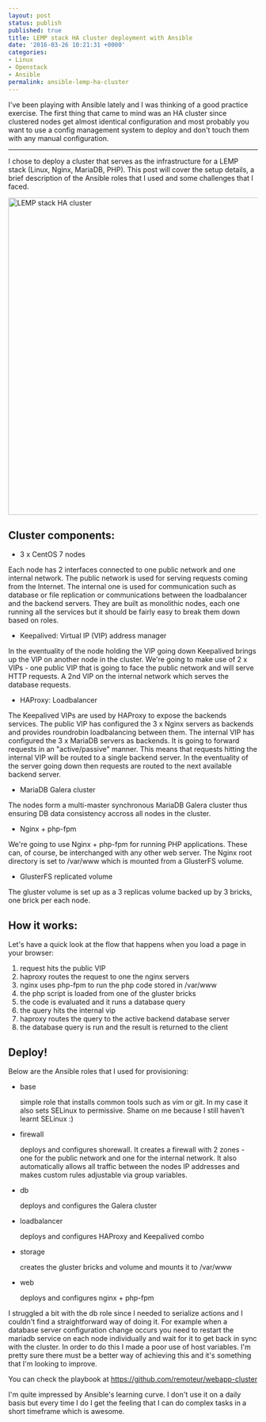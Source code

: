 ```yaml
---
layout: post
status: publish
published: true
title: LEMP stack HA cluster deployment with Ansible
date: '2016-03-26 10:21:31 +0000'
categories:
- Linux
- Openstack
- Ansible
permalink: ansible-lemp-ha-cluster
---
```


I've been playing with Ansible lately and I was thinking of a good practice exercise. The first thing that came to mind was an HA cluster since clustered nodes get almost identical configuration and most probably you want to use a config management system to deploy and don't touch them with any manual configuration. 

___

I chose to deploy a cluster that serves as the infrastructure for a LEMP stack (Linux, Nginx, MariaDB, PHP). 
This post will cover the setup details, a brief description of the Ansible roles that I used and some challenges that I faced.

<a href="{{'/assets/static/lempha.jpg' | prepend: site.baseurl | prepend: site.url }}"><img src="{{'/assets/static/lempha.jpg' | prepend: site.baseurl | prepend: site.url }}" alt="LEMP stack HA cluster" width="800" height="640"/></a>

## Cluster components:
 
- 3 x CentOS 7 nodes

Each node has 2 interfaces connected to one public network and one internal network. The public network is used for serving requests coming from the Internet. The internal one is used for communication such as database or file replication or communications between the loadbalancer and the backend servers.
   They are built as monolithic nodes, each one running all the services but it should be fairly easy to break them down based on roles.

- Keepalived: Virtual IP (VIP) address manager

In the eventuality of the node holding the VIP going down Keepalived brings up the VIP on another node in the cluster. We're going to make use of 2 x VIPs - one public VIP that is going to face the public network and will serve HTTP requests. A 2nd VIP on the internal network which serves the database requests.

- HAProxy: Loadbalancer

The Keepalived VIPs are used by HAProxy to expose the backends services. The public VIP has configured the 3 x Nginx servers as backends and provides roundrobin loadbalancing between them. The internal VIP has configured the 3 x MariaDB servers as backends. It is going to forward requests in an "active/passive" manner. This means that requests hitting the internal VIP will be routed to a single backend server. In the eventuality of the server going down then requests are routed to the next available backend server.

- MariaDB Galera cluster

The nodes form a multi-master synchronous MariaDB Galera cluster thus ensuring DB data consistency accross all nodes in the cluster.

- Nginx + php-fpm

We're going to use Nginx + php-fpm for running PHP applications. These can, of course, be interchanged with any other web server. The Nginx root directory is set to /var/www which is mounted from a GlusterFS volume.

- GlusterFS replicated volume

The gluster volume is set up as a 3 replicas volume backed up by 3 bricks, one brick per each node. 

## How it works:

Let's have a quick look at the flow that happens when you load a page in your browser:

  1. request hits the public VIP
  2. haproxy routes the request to one the nginx servers
  3. nginx uses php-fpm to run the php code stored in /var/www 
  4. the php script is loaded from one of the gluster bricks
  5. the code is evaluated and it runs a database query
  6. the query hits the internal vip 
  7. haproxy routes the query to the active backend database server
  7. the database query is run and the result is returned to the client

## Deploy!

Below are the Ansible roles that I used for provisioning:

 - base 
   
   simple role that installs common tools such as vim or git. In my case it also sets SELinux to permissive. Shame on me because I still haven't learnt SELinux :)
 - firewall 

   deploys and configures shorewall. It creates a firewall with 2 zones - one for the public network and one for the internal network. It also automatically allows all traffic between the nodes IP addresses and makes custom rules adjustable via group variables.
 - db 
   
    deploys and configures the Galera cluster
 - loadbalancer 
    
   deploys and configures HAProxy and Keepalived combo 
 - storage 

   creates the gluster bricks and volume and mounts it to /var/www
 - web 

   deploys and configures nginx + php-fpm 

I struggled a bit with the db role since I needed to serialize actions and I couldn't find a straightforward way of doing it. For example when a database server configuration change occurs you need to restart the mariadb service on each node individually and wait for it to get back in sync with the cluster. In order to do this I made a poor use of host variables. I'm pretty sure there must be a better way of achieving this and it's something that I'm looking to improve.

You can check the playbook at <a href="https://github.com/remoteur/webapp-cluster" target="_blank">https://github.com/remoteur/webapp-cluster</a>

I'm quite impressed by Ansible's learning curve. I don't use it on a daily basis but every time I do I get the feeling that I can do complex tasks in a short timeframe which is awesome. 
